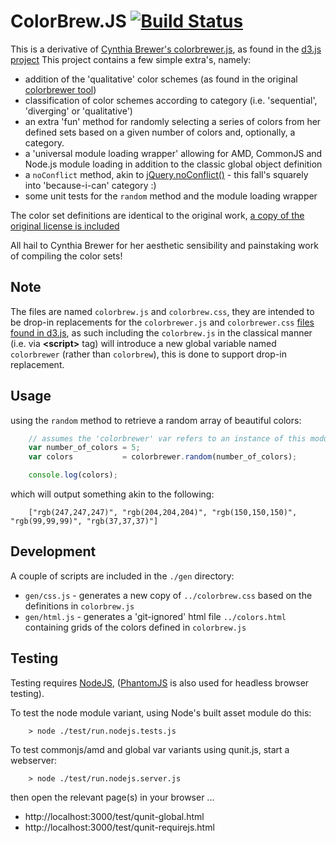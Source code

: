 ColorBrew.JS  [![Build Status](https://secure.travis-ci.org/iamjochem/colorbrew_js.png?branch=master)](http://travis-ci.org/iamjochem/colorbrew_js)
======================================

This is a derivative of [Cynthia Brewer's colorbrewer.js](http://pubgrenfell.princeton.edu/site_media/js/d3/lib/colorbrewer/), as found in the [d3.js project](http://d3js.org/)
This project contains a few simple extra's, namely:

+ addition of the 'qualitative' color schemes (as found in the original [colorbrewer tool](http://colorbrewer2.org/))
+ classification of color schemes according to category (i.e. 'sequential', 'diverging' or 'qualitative')
+ an extra 'fun' method for randomly selecting a series of colors from her defined sets based on a given number of colors and, optionally, a category.
+ a 'universal module loading wrapper' allowing for AMD, CommonJS and Node.js module loading in addition to the classic global object definition
+ a `noConflict` method, akin to [jQuery.noConflict()](http://api.jquery.com/jQuery.noConflict/) - this fall's squarely into 'because-i-can' category :)
+ some unit tests for the `random` method and the module loading wrapper

The color set definitions are identical to the original work, [a copy of the original license is included](https://github.com/iamjochem/colorbrewer_js/blob/master/COLORBREWER_LICENSE)

All hail to Cynthia Brewer for her aesthetic sensibility and painstaking work of compiling the color sets!

## Note

The files are named `colorbrew.js` and `colorbrew.css`, they are intended to be drop-in replacements for the `colorbrewer.js` and `colorbrewer.css` [files found in d3.js](https://github.com/mbostock/d3/tree/master/lib/colorbrewer), as such including the `colorbrew.js` in the classical manner (i.e. via **&lt;script&gt;** tag) will introduce a new global variable named `colorbrewer` (rather than `colorbrew`), this is done to support drop-in replacement.

## Usage

using the `random` method to retrieve a random array of beautiful colors:
```javascript
    // assumes the 'colorbrewer' var refers to an instance of this module
    var number_of_colors = 5;
    var colors           = colorbrewer.random(number_of_colors);

    console.log(colors);
```

which will output something akin to the following:
```
    ["rgb(247,247,247)", "rgb(204,204,204)", "rgb(150,150,150)", "rgb(99,99,99)", "rgb(37,37,37)"]
```

## Development

A couple of scripts are included in the `./gen` directory:

+ `gen/css.js` - generates a new copy of `../colorbrew.css` based on the definitions in `colorbrew.js`
+ `gen/html.js` - generates a 'git-ignored' html file `../colors.html` containing grids of the colors defined in `colorbrew.js`

## Testing

Testing requires [NodeJS](http://nodejs.org/), ([PhantomJS](http://phantomjs.org/) is also used for headless browser testing).

To test the node module variant, using Node's built asset module do this:
```
    > node ./test/run.nodejs.tests.js
```

To test commonjs/amd and global var variants using qunit.js, start a webserver:
```
    > node ./test/run.nodejs.server.js
```
then open the relevant page(s) in your browser ...

- http://localhost:3000/test/qunit-global.html
- http://localhost:3000/test/qunit-requirejs.html